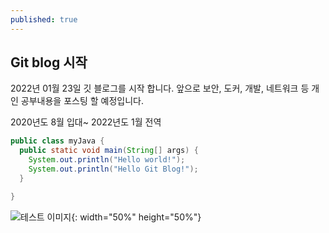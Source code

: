 ```yaml
---
published: true
---
```

## Git blog 시작  

2022년 01월 23일 깃 블로그를 시작 합니다. 앞으로 보안, 도커, 개발, 네트워크 등 개인 공부내용을 포스팅 할 예정입니다. 

2020년도 8월 입대~ 2022년도 1월 전역

```JAVA
public class myJava {
  public static void main(String[] args) {
    System.out.println("Hello world!");
    System.out.println("Hello Git Blog!");
  }

}
```


![테스트 이미지]({{site.baseurl}}/_img/test.jpg){: width="50%" height="50%"}
